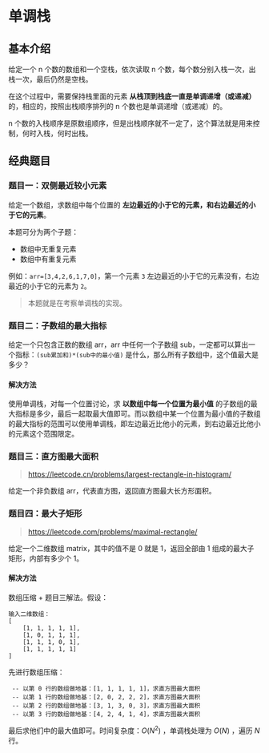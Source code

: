 # 单调栈

## 基本介绍

给定一个 n 个数的数组和一个空栈，依次读取 n 个数，每个数分别入栈一次，出栈一次，最后仍然是空栈。

在这个过程中，需要保持栈里面的元素 **从栈顶到栈底一直是单调递增（或递减）** 的，相应的，按照出栈顺序排列的 n 个数也是单调递增（或递减）的。

n 个数的入栈顺序是原数组顺序，但是出栈顺序就不一定了，这个算法就是用来控制，何时入栈，何时出栈。

## 经典题目

### 题目一：双侧最近较小元素

给定一个数组，求数组中每个位置的 **左边最近的小于它的元素，和右边最近的小于它的元素**。

本题可分为两个子题：

- 数组中无重复元素
- 数组中有重复元素

例如：`arr=[3,4,2,6,1,7,0]`，第一个元素 `3` 左边最近的小于它的元素没有，右边最近的小于它的元素为 `2`。

> 本题就是在考察单调栈的实现。

### 题目二：子数组的最大指标

给定一个只包含正数的数组 arr，arr 中任何一个子数组 sub，一定都可以算出一个指标：`(sub累加和)*(sub中的最小值)` 是什么，那么所有子数组中，这个值最大是多少？

#### 解决方法

使用单调栈，对每一个位置讨论，求 **以数组中每一个位置为最小值** 的子数组的最大指标是多少，最后一起取最大值即可。而以数组中某一个位置为最小值的子数组的最大指标的范围可以使用单调栈，即左边最近比他小的元素，到右边最近比他小的元素这个范围限定。

### 题目三：直方图最大面积

> https://leetcode.cn/problems/largest-rectangle-in-histogram/

给定一个非负数组 arr，代表直方图，返回直方图最大长方形面积。

### 题目四：最大子矩形

> https://leetcode.com/problems/maximal-rectangle/

给定一个二维数组 matrix，其中的值不是 0 就是 1，返回全部由 1 组成的最大子矩形，内部有多少个 1。

#### 解决方法

数组压缩 + 题目三解法。假设：

```
输入二维数组：
[
	[1, 1, 1, 1, 1],
	[1, 0, 1, 1, 1],
	[1, 1, 1, 0, 1],
	[1, 1, 1, 1, 1]
]
```

先进行数组压缩：

```
 -- 以第 0 行的数组做地基：[1, 1, 1, 1, 1]，求直方图最大面积
 -- 以第 1 行的数组做地基：[2, 0, 2, 2, 2]，求直方图最大面积
 -- 以第 2 行的数组做地基：[3, 1, 3, 0, 3]，求直方图最大面积
 -- 以第 3 行的数组做地基：[4, 2, 4, 1, 4]，求直方图最大面积
```

最后求他们中的最大值即可。时间复杂度：$O(N^2)$ ，单调栈处理为 $O(N)$ ，遍历 $N$ 行。


